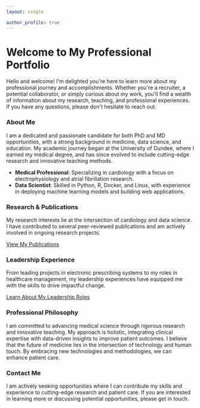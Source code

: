 ```yaml
---
layout: single

author_profile: true
---
```


# Welcome to My Professional Portfolio

Hello and welcome! I'm delighted you're here to learn more about my professional journey and accomplishments. Whether you're a recruiter, a potential collaborator, or simply curious about my work, you'll find a wealth of information about my research, teaching, and professional experiences. If you have any questions, please don't hesitate to reach out.

### About Me
I am a dedicated and passionate candidate for both PhD and MD opportunities, with a strong background in medicine, data science, and education. My academic journey began at the University of Dundee, where I earned my medical degree, and has since evolved to include cutting-edge research and innovative teaching methods.

- **Medical Professional**: Specializing in cardiology with a focus on electrophysiology and atrial fibrillation research.
- **Data Scientist**: Skilled in Python, R, Docker, and Linux, with experience in deploying machine learning models and building web applications.

### Research & Publications
My research interests lie at the intersection of cardiology and data science. I have contributed to several peer-reviewed publications and am actively involved in ongoing research projects.

[View My Publications](/publications)

### Leadership Experience
From leading projects in electronic prescribing systems to my roles in healthcare management, my leadership experiences have equipped me with the skills to drive impactful change.

[Learn About My Leadership Roles](/leadership)

### Professional Philosophy

I am committed to advancing medical science through rigorous research and innovative teaching. My approach is holistic, integrating clinical expertise with data-driven insights to improve patient outcomes. I believe that the future of medicine lies in the intersection of technology and human touch. By embracing new technologies and methodologies, we can enhance patient care.


### Contact Me
I am actively seeking opportunities where I can contribute my skills and experience to cutting-edge research and patient care. If you are interested in learning more or discussing potential opportunities, please get in touch.
